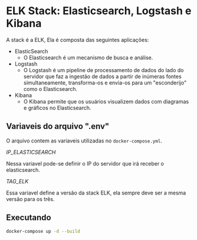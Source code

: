 # ELK Stack: Elasticsearch, Logstash e Kibana

A stack é a ELK, Ela é composta das seguintes aplicações:

- ElasticSearch
  - O Elasticsearch é um mecanismo de busca e análise.
- Logstash
  - O Logstash é um pipeline de processamento de dados do lado do servidor que faz a ingestão de dados a partir de inúmeras fontes simultaneamente, transforma-os e envia-os para um "esconderijo" como o Elasticsearch.
- Kibana
  - O Kibana permite que os usuários visualizem dados com diagramas e gráficos no Elasticsearch.

## Variaveis do arquivo ".env"

O arquivo contem as variaveis utilizadas no `docker-compose.yml`.

_IP_ELASTICSEARCH_

Nessa variavel pode-se definir o IP do servidor que irá receber o elasticsearch.

_TAG_ELK_

Essa variavel define a versão da stack ELK, ela sempre deve ser a mesma versão para os três.

## Executando

```bash
docker-compose up -d --build
```
